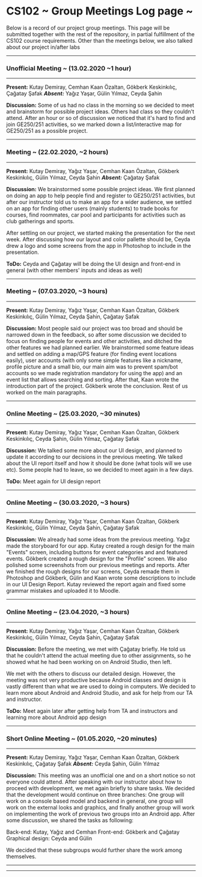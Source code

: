 # CS102 ~ Group Meetings Log page ~

Below is a record of our project group meetings. This page will be submitted together with the rest of the repository, in partial fulfillment of the CS102 course requirements.
Other than the meetings below, we also talked about our project in/after labs

****
### Unofficial Meeting ~ (13.02.2020 ~1 hour)
****
**Present:** Kutay Demiray, Cemhan Kaan Özaltan, Gökberk Keskinkılıç, Çağatay Şafak  _**Absent:**_ Yağız Yaşar, Gülin Yılmaz, Ceyda Şahin

**Discussion:**
Some of us had no class in the morning so we decided to meet and brainstorm for possible project ideas. Others had class so they couldn't attend. After an hour or so of discussion we noticed that it's hard to find and join
GE250/251 activities, so we marked down a list/interactive map for GE250/251 as a possible project.
 
****
### Meeting ~ (22.02.2020, ~2 hours)
****
**Present:** Kutay Demiray, Yağız Yaşar, Cemhan Kaan Özaltan, Gökberk Keskinkılıç, Gülin Yılmaz, Ceyda Şahin   _**Absent:**_  Çağatay Şafak

**Discussion:** 
We brainstormed some possible project ideas. We first planned on doing an app to help people find and register to GE250/251 activities, but after our instructor told us to make an app for a
wider audience, we settled on an app for finding other users (mainly students) to trade books for courses, find roommates, car pool and participants for activities such as club gatherings and
sports.

After settling on our project, we started making the presentation for the next week. After discussing how our layout and color pallette should be, Ceyda drew a logo and some screens from
the app in Photoshop to include in the presentation.

**ToDo:** Ceyda and Çağatay will be doing the UI design and front-end in general (with other members' inputs and ideas as well)

****
### Meeting ~ (07.03.2020, ~3 hours)
****
**Present:** Kutay Demiray, Yağız Yaşar, Cemhan Kaan Özaltan, Gökberk Keskinkılıç, Gülin Yılmaz, Ceyda Şahin, Çağatay Şafak

**Discussion:**
Most people said our project was too broad and should be narrowed down in the feedback, so after some discussion we decided to focus on finding people for events and other activities, and ditched the
other features we had planned earlier. We brainstormed some feature ideas and settled on adding a map/GPS feature (for finding event locations easily), user accounts (with only some simple features
like a nickname, profile picture and a small bio, our main aim was to prevent spam/bot accounts so we made registration mandatory for using the app) and an event list that allows searching and sorting.
After that, Kaan wrote the introduction part of the project. Gökberk wrote the conclusion. Rest of us worked on the main paragraphs.
****
### Online Meeting ~ (25.03.2020, ~30 minutes)
****
**Present:** Kutay Demiray, Yağız Yaşar, Cemhan Kaan Özaltan, Gökberk Keskinkılıç, Ceyda Şahin, Gülin Yılmaz, Çağatay Şafak

**Discussion:**
We talked some more about our UI design, and planned to update it according to our decisions in the previous meeting. We talked about the UI report itself and how it should be done (what tools will we use etc).
Some people had to leave, so we decided to meet again in a few days.

**ToDo:** Meet again for UI design report

****
### Online Meeting ~ (30.03.2020, ~3 hours)
****
**Present:** Kutay Demiray, Yağız Yaşar, Cemhan Kaan Özaltan, Gökberk Keskinkılıç, Gülin Yılmaz, Ceyda Şahin, Çağatay Şafak

**Discussion:**
We already had some ideas from the previous meeting. Yağız made the storyboard for our app. Kutay created a rough design for the main "Events" screen, including buttons for event categories and and featured events.
Gökberk created a rough design for the "Profile" screen. We also polished some screenshots from our previous meetings and reports. After we finished the rough designs for our screens, Ceyda remade them in Photoshop and Gökberk,
Gülin and Kaan wrote some descriptions to include in our UI Design Report. Kutay reviewed the report again and fixed some grammar mistakes and uploaded it to Moodle.

****
### Online Meeting ~ (23.04.2020, ~3 hours)
****
**Present:** Kutay Demiray, Yağız Yaşar, Cemhan Kaan Özaltan, Gökberk Keskinkılıç, Gülin Yılmaz, Ceyda Şahin, Çağatay Şafak

**Discussion:**
Before the meeting, we met with Çağatay briefly. He told us that he couldn't attend the actual meeting due to other assignments, so he showed what he had been working on on Android Studio, then left.

We met with the others to discuss our detailed design. However, the meeting was not very productive because Android classes and design is vastly different than what we are used to doing in computers. We decided to learn
more about Android and Android Studio, and ask for help from our TA and instructor.

**ToDo:** Meet again later after getting help from TA and instructors and learning more about Android app design

****
### Short Online Meeting ~ (01.05.2020, ~20 minutes)
****
**Present:** Kutay Demiray, Yağız Yaşar, Cemhan Kaan Özaltan, Gökberk Keskinkılıç, Çağatay Şafak _**Absent:**_ Ceyda Şahin, Gülin Yılmaz

**Discussion:**
This meeting was an unofficial one and on a short notice so not everyone could attend. After speaking with our instructor about how to proceed with development, we met again briefly to share tasks. We decided that the
development would continue on three branches: One group will work on a console based model and backend in general, one group will work on the external looks and graphics, and finally another group will work on implementing the
work of previous two groups into an Android app. After some discussion, we shared the tasks as following:

Back-end: Kutay, Yağız and Cemhan
Front-end: Gökberk and Çağatay
Graphical design: Ceyda and Gülin

We decided that these subgroups would further share the work among themselves.

****
****